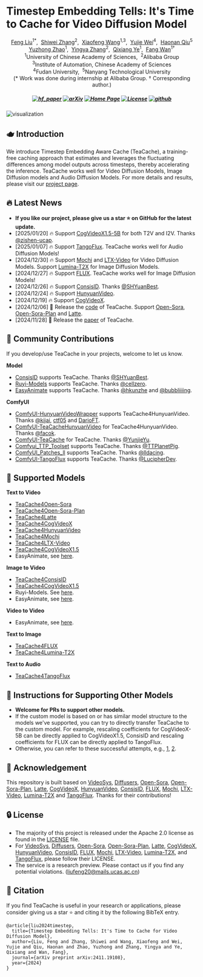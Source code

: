 # Timestep Embedding Tells: It's Time to Cache for Video Diffusion Model

<div class="is-size-5 publication-authors", align="center",>
            <span class="author-block">
              <a href="https://liewfeng.github.io" target="_blank">Feng Liu</a><sup>1</sup><sup>*</sup>,&nbsp;
            </span>
            <span class="author-block">
              <a href="https://scholar.google.com.hk/citations?user=ZO3OQ-8AAAAJ" target="_blank">Shiwei Zhang</a><sup>2</sup>,&nbsp;
            </span>
            <span class="author-block">
              <a href="https://jeffwang987.github.io" target="_blank">Xiaofeng Wang</a><sup>1,3</sup>,&nbsp;
            </span>
            <span class="author-block">
              <a href="https://weilllllls.github.io" target="_blank">Yujie Wei</a><sup>4</sup>,&nbsp;
            </span>
            <span class="author-block">
              <a href="http://haonanqiu.com" target="_blank">Haonan Qiu</a><sup>5</sup>
            </span>
            <br>
            <span class="author-block">
              <a href="https://callsys.github.io/zhaoyuzhong.github.io-main" target="_blank">Yuzhong Zhao</a><sup>1</sup>,&nbsp;
            </span>
            <span class="author-block">
              <a href="https://scholar.google.com.sg/citations?user=16RDSEUAAAAJ" target="_blank">Yingya Zhang</a><sup>2</sup>,&nbsp;
            </span>
            <span class="author-block">
              <a href="https://scholar.google.com/citations?user=tjEfgsEAAAAJ&hl=en&oi=ao" target="_blank">Qixiang Ye</a><sup>1</sup>,&nbsp;
            </span>
            <span class="author-block">
              <a href="https://scholar.google.com/citations?user=0IKavloAAAAJ&hl=en&oi=ao" target="_blank">Fang Wan</a><sup>1</sup><sup>†</sup>
            </span>
          </div>

<div class="is-size-5 publication-authors", align="center">
            <span class="author-block"><sup>1</sup>University of Chinese Academy of Sciences,&nbsp;</span>
            <span class="author-block"><sup>2</sup>Alibaba Group</span>
            <br>
            <span class="author-block"><sup>3</sup>Institute of Automation, Chinese Academy of Sciences</span>
            <br>
            <span class="author-block"><sup>4</sup>Fudan University,&nbsp;</span>
            <span class="author-block"><sup>5</sup>Nanyang Technological University</span>
          </div>


<div class="is-size-5 publication-authors", align="center">
            (* Work was done during internship at Alibaba Group. † Corresponding author.)
          </div>

<h5 align="center">

[![hf_paper](https://img.shields.io/badge/🤗-Paper%20In%20HF-red.svg)](https://huggingface.co/papers/2411.19108)
[![arXiv](https://img.shields.io/badge/Arxiv-2411.19108-b31b1b.svg?logo=arXiv)](https://arxiv.org/abs/2411.19108) 
[![Home Page](https://img.shields.io/badge/Project-<Website>-blue.svg)](https://liewfeng.github.io/TeaCache/) 
[![License](https://img.shields.io/badge/License-Apache%202.0-yellow)](./LICENSE) 
[![github](https://img.shields.io/github/stars/LiewFeng/TeaCache.svg?style=social)](https://github.com/LiewFeng/TeaCache/)

</h5>


![visualization](./assets/tisser.png)

## 🫖 Introduction 
We introduce Timestep Embedding Aware Cache (TeaCache), a training-free caching approach that estimates and leverages the fluctuating differences among model outputs across timesteps, thereby accelerating the inference. TeaCache works well for Video Diffusion Models, Image Diffusion models and Audio Diffusion Models. For more details and results, please visit our [project page](https://github.com/LiewFeng/TeaCache).

## 🔥 Latest News 
- **If you like our project, please give us a star ⭐ on GitHub for the latest update.**
- [2025/01/20] 🔥 Support [CogVideoX1.5-5B](https://github.com/THUDM/CogVideo) for both T2V and I2V. Thanks [@zishen-ucap](https://github.com/zishen-ucap). 
- [2025/01/07] 🔥 Support [TangoFlux](https://github.com/declare-lab/TangoFlux). TeaCache works well for Audio Diffusion Models!
- [2024/12/30] 🔥 Support [Mochi](https://github.com/genmoai/mochi) and [LTX-Video](https://github.com/Lightricks/LTX-Video) for Video Diffusion Models. Support [Lumina-T2X](https://github.com/Alpha-VLLM/Lumina-T2X) for Image Diffusion Models.
- [2024/12/27] 🔥 Support [FLUX](https://github.com/black-forest-labs/flux). TeaCache works well for Image Diffusion Models!
- [2024/12/26] 🔥 Support [ConsisID](https://github.com/PKU-YuanGroup/ConsisID). Thanks [@SHYuanBest](https://github.com/SHYuanBest). 
- [2024/12/24] 🔥 Support [HunyuanVideo](https://github.com/Tencent/HunyuanVideo).
- [2024/12/19] 🔥 Support [CogVideoX](https://github.com/THUDM/CogVideo).
- [2024/12/06] 🎉 Release the [code](https://github.com/LiewFeng/TeaCache) of TeaCache. Support [Open-Sora](https://github.com/hpcaitech/Open-Sora), [Open-Sora-Plan](https://github.com/PKU-YuanGroup/Open-Sora-Plan) and [Latte](https://github.com/Vchitect/Latte).
- [2024/11/28] 🎉 Release the [paper](https://arxiv.org/abs/2411.19108) of TeaCache.

## 🧩 Community Contributions  
If you develop/use TeaCache in your projects, welcome to let us know.

**Model**
- [ConsisID](https://github.com/PKU-YuanGroup/ConsisID) supports TeaCache. Thanks [@SHYuanBest](https://github.com/SHYuanBest).
- [Ruyi-Models](https://github.com/IamCreateAI/Ruyi-Models) supports TeaCache. Thanks [@cellzero](https://github.com/cellzero).
- [EasyAnimate](https://github.com/aigc-apps/EasyAnimate) supports TeaCache. Thanks [@hkunzhe](https://github.com/hkunzhe) and [@bubbliiiing](https://github.com/bubbliiiing).

**ComfyUI**
- [ComfyUI-HunyuanVideoWrapper](https://github.com/kijai/ComfyUI-HunyuanVideoWrapper) supports TeaCache4HunyuanVideo. Thanks [@kijai](https://github.com/kijai), [ctf05](https://github.com/ctf05) and [DarioFT](https://github.com/DarioFT).
- [ComfyUI-TeaCacheHunyuanVideo](https://github.com/facok/ComfyUI-TeaCacheHunyuanVideo) for TeaCache4HunyuanVideo. Thanks [@facok](https://github.com/facok).
- [ComfyUI-TeaCache](https://github.com/welltop-cn/ComfyUI-TeaCache) for TeaCache. Thanks [@YunjieYu](https://github.com/YunjieYu).
- [Comfyui_TTP_Toolset](https://github.com/TTPlanetPig/Comfyui_TTP_Toolset) supports TeaCache. Thanks [@TTPlanetPig](https://github.com/TTPlanetPig).
- [ComfyUI_Patches_ll](https://github.com/lldacing/ComfyUI_Patches_ll) supports TeaCache. Thanks [@lldacing](https://github.com/lldacing).
- [ComfyUI-TangoFlux](https://github.com/LucipherDev/ComfyUI-TangoFlux) supports TeaCache. Thanks [@LucipherDev](https://github.com/LucipherDev).


  
## 🎉 Supported Models 
**Text to Video**
- [TeaCache4Open-Sora](./eval/teacache/README.md)
- [TeaCache4Open-Sora-Plan](./eval/teacache/README.md)
- [TeaCache4Latte](./eval/teacache/README.md)
- [TeaCache4CogVideoX](https://github.com/THUDM/CogVideo)
- [TeaCache4HunyuanVideo](./TeaCache4HunyuanVideo/README.md)
- [TeaCache4Mochi](./TeaCache4Mochi/README.md)
- [TeaCache4LTX-Video](./TeaCache4LTX-Video/README.md)
- [TeaCache4CogVideoX1.5](./TeaCache4CogVideoX1.5/README.md)
- EasyAnimate, see [here](https://github.com/aigc-apps/EasyAnimate).

 **Image to Video** 
- [TeaCache4ConsisID](./TeaCache4ConsisID/README.md)
- [TeaCache4CogVideoX1.5](./TeaCache4CogVideoX1.5/README.md)
- Ruyi-Models. See [here](https://github.com/IamCreateAI/Ruyi-Models).
- EasyAnimate, see [here](https://github.com/aigc-apps/EasyAnimate).

 **Video to Video**
- EasyAnimate, see [here](https://github.com/aigc-apps/EasyAnimate).

 **Text to Image**
- [TeaCache4FLUX](./TeaCache4FLUX/README.md)
- [TeaCache4Lumina-T2X](./TeaCache4Lumina-T2X/README.md)

 **Text to Audio**
- [TeaCache4TangoFlux](./TeaCache4TangoFlux/README.md)

## 🤖 Instructions for Supporting Other Models 
- **Welcome for PRs to support other models.**
- If the custom model is based on or has similar model structure to the models we've supported, you can try to directly transfer TeaCache to the custom model. For example,  rescaling coefficients for CogVideoX-5B can be directly applied to CogVideoX1.5, ConsisID and rescaling coefficients for FLUX can be directly applied to TangoFlux.
- Otherwise, you can refer to these successful attempts, e.g., [1](https://github.com/ali-vilab/TeaCache/issues/20), [2](https://github.com/ali-vilab/TeaCache/issues/18).

## 💐 Acknowledgement 

This repository is built based on [VideoSys](https://github.com/NUS-HPC-AI-Lab/VideoSys), [Diffusers](https://github.com/huggingface/diffusers), [Open-Sora](https://github.com/hpcaitech/Open-Sora), [Open-Sora-Plan](https://github.com/PKU-YuanGroup/Open-Sora-Plan), [Latte](https://github.com/Vchitect/Latte), [CogVideoX](https://github.com/THUDM/CogVideo), [HunyuanVideo](https://github.com/Tencent/HunyuanVideo), [ConsisID](https://github.com/PKU-YuanGroup/ConsisID), [FLUX](https://github.com/black-forest-labs/flux), [Mochi](https://github.com/genmoai/mochi), [LTX-Video](https://github.com/Lightricks/LTX-Video), [Lumina-T2X](https://github.com/Alpha-VLLM/Lumina-T2X) and [TangoFlux](https://github.com/declare-lab/TangoFlux). Thanks for their contributions!

## 🔒 License 

* The majority of this project is released under the Apache 2.0 license as found in the [LICENSE](./LICENSE) file.
* For [VideoSys](https://github.com/NUS-HPC-AI-Lab/VideoSys), [Diffusers](https://github.com/huggingface/diffusers), [Open-Sora](https://github.com/hpcaitech/Open-Sora), [Open-Sora-Plan](https://github.com/PKU-YuanGroup/Open-Sora-Plan), [Latte](https://github.com/Vchitect/Latte), [CogVideoX](https://github.com/THUDM/CogVideo), [HunyuanVideo](https://github.com/Tencent/HunyuanVideo), [ConsisID](https://github.com/PKU-YuanGroup/ConsisID), [FLUX](https://github.com/black-forest-labs/flux), [Mochi](https://github.com/genmoai/mochi), [LTX-Video](https://github.com/Lightricks/LTX-Video), [Lumina-T2X](https://github.com/Alpha-VLLM/Lumina-T2X), and [TangoFlux](https://github.com/declare-lab/TangoFlux), please follow their LICENSE.
* The service is a research preview. Please contact us if you find any potential violations. (liufeng20@mails.ucas.ac.cn)

## 📖 Citation 
If you find TeaCache is useful in your research or applications, please consider giving us a star ⭐ and citing it by the following BibTeX entry.

```
@article{liu2024timestep,
  title={Timestep Embedding Tells: It's Time to Cache for Video Diffusion Model},
  author={Liu, Feng and Zhang, Shiwei and Wang, Xiaofeng and Wei, Yujie and Qiu, Haonan and Zhao, Yuzhong and Zhang, Yingya and Ye, Qixiang and Wan, Fang},
  journal={arXiv preprint arXiv:2411.19108},
  year={2024}
}
```


